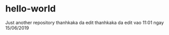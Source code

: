 # hello-world
Just another repository
thanhkaka da edit
thanhkaka da edit vao 11:01 ngay 15/06/2019
